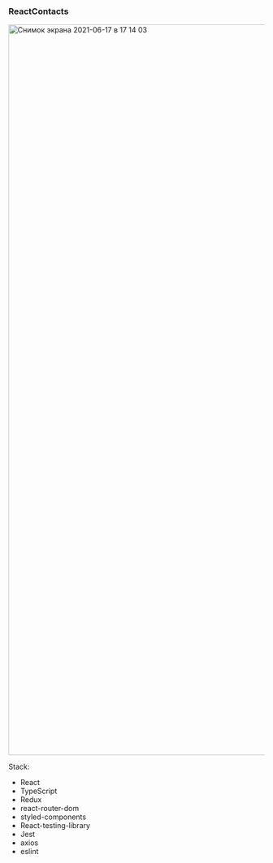 ### ReactContacts

<img width="1440" alt="Снимок экрана 2021-06-17 в 17 14 03" src="https://user-images.githubusercontent.com/33845587/122413941-6f544a00-cf8f-11eb-8fae-98c2ace4b349.png">

Stack:

- React
- TypeScript
- Redux
- react-router-dom
- styled-components
- React-testing-library
- Jest
- axios
- eslint
